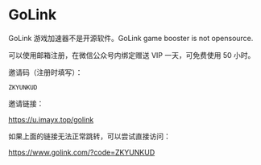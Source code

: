 # GoLink
GoLink 游戏加速器不是开源软件。GoLink game booster is not opensource.

可以使用邮箱注册，在微信公众号内绑定赠送 VIP 一天，可免费使用 50 小时。

邀请码（注册时填写）：

`ZKYUNKUD`

邀请链接：

<https://u.imayx.top/golink>

如果上面的链接无法正常跳转，可以尝试直接访问：

<https://www.golink.com/?code=ZKYUNKUD>
